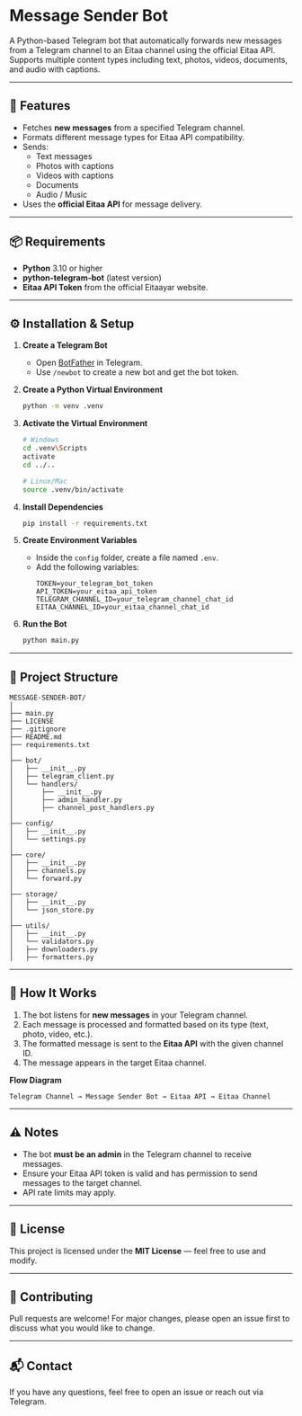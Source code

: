 # Message Sender Bot

A Python-based Telegram bot that automatically forwards new messages from a Telegram channel to an Eitaa channel using the official Eitaa API.  
Supports multiple content types including text, photos, videos, documents, and audio with captions.

---

## 📌 Features
- Fetches **new messages** from a specified Telegram channel.
- Formats different message types for Eitaa API compatibility.
- Sends:
  - Text messages
  - Photos with captions
  - Videos with captions
  - Documents
  - Audio / Music
- Uses the **official Eitaa API** for message delivery.

---

## 📦 Requirements
- **Python** 3.10 or higher
- **python-telegram-bot** (latest version)
- **Eitaa API Token** from the official Eitaayar website.

---

## ⚙️ Installation & Setup

1. **Create a Telegram Bot**  
   - Open [BotFather](https://t.me/BotFather) in Telegram.  
   - Use `/newbot` to create a new bot and get the bot token.

2. **Create a Python Virtual Environment**
   ```bash
   python -m venv .venv
   ```

3. **Activate the Virtual Environment**
   ```bash
   # Windows
   cd .venv\Scripts
   activate
   cd ../..

   # Linux/Mac
   source .venv/bin/activate
   ```

4. **Install Dependencies**
   ```bash
   pip install -r requirements.txt
   ```

5. **Create Environment Variables**
   - Inside the `config` folder, create a file named `.env`.
   - Add the following variables:
     ```env
     TOKEN=your_telegram_bot_token
     API_TOKEN=your_eitaa_api_token
     TELEGRAM_CHANNEL_ID=your_telegram_channel_chat_id
     EITAA_CHANNEL_ID=your_eitaa_channel_chat_id
     ```

6. **Run the Bot**
   ```bash
   python main.py
   ```

---

## 📂 Project Structure
```
MESSAGE-SENDER-BOT/
│
├── main.py
├── LICENSE
├── .gitignore
├── README.md
├── requirements.txt
│
├── bot/
│   ├── __init__.py
│   ├── telegram_client.py
│   └── handlers/
│       ├── __init__.py
│       ├── admin_handler.py
│       ├── channel_post_handlers.py
│
├── config/
│   ├── __init__.py
│   └── settings.py
│
├── core/
│   ├── __init__.py
│   ├── channels.py
│   └── forward.py
│
├── storage/
│   ├── __init__.py
│   └── json_store.py
│
├── utils/
│   ├── __init__.py
│   └── validators.py
│   ├── downloaders.py
│   ├── formatters.py
```

---

## 🔄 How It Works
1. The bot listens for **new messages** in your Telegram channel.  
2. Each message is processed and formatted based on its type (text, photo, video, etc.).  
3. The formatted message is sent to the **Eitaa API** with the given channel ID.  
4. The message appears in the target Eitaa channel.

**Flow Diagram**  
```
Telegram Channel → Message Sender Bot → Eitaa API → Eitaa Channel
```

---

## ⚠️ Notes
- The bot **must be an admin** in the Telegram channel to receive messages.
- Ensure your Eitaa API token is valid and has permission to send messages to the target channel.
- API rate limits may apply.

---

## 📄 License
This project is licensed under the **MIT License** — feel free to use and modify.

---

## 🤝 Contributing
Pull requests are welcome! For major changes, please open an issue first to discuss what you would like to change.

---

## 📬 Contact
If you have any questions, feel free to open an issue or reach out via Telegram.
